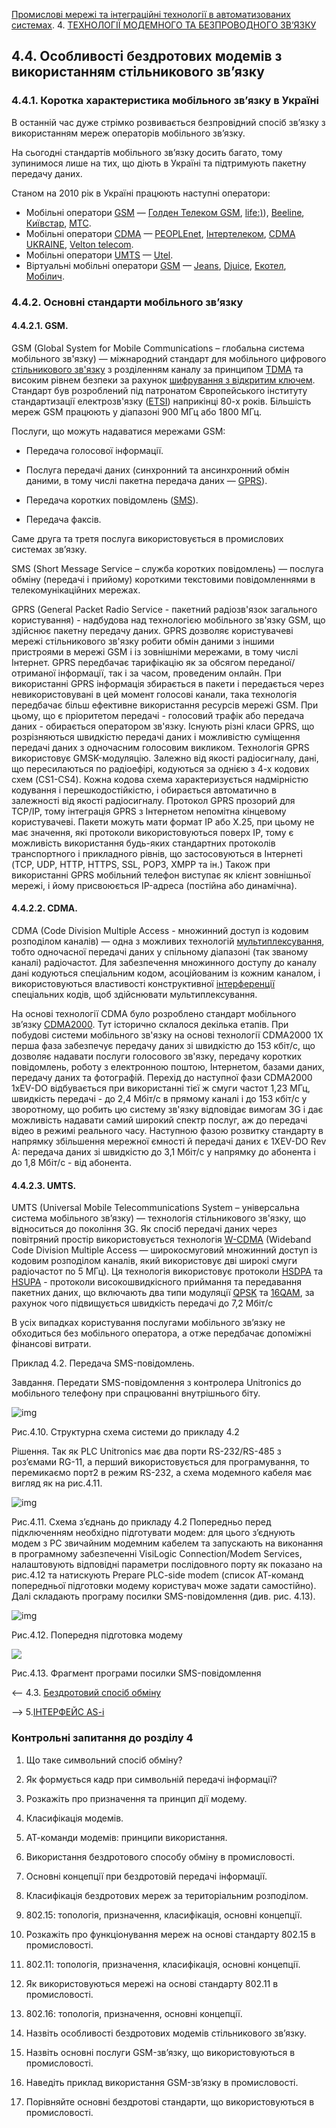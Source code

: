 [Промислові мережі та інтеграційні технології в автоматизованих системах](README.md). 4. [ТЕХНОЛОГІЇ МОДЕМНОГО ТА БЕЗПРОВОДНОГО ЗВ’ЯЗКУ](4.md)

## 4.4. Особливості бездротових модемів з використанням стільникового зв’язку

### 4.4.1. Коротка характеристика мобільного зв’язку в Україні

В останній час дуже стрімко розвивається безпровідний спосіб зв’язку з використанням мереж операторів мобільного зв’язку. 

На сьогодні стандартів мобільного зв’язку досить багато, тому зупинимося лише на тих, що діють в Україні та підтримують пакетну передачу даних.

Станом на 2010 рік в Україні працюють наступні оператори:

- Мобільні оператори [GSM](http://uk.wikipedia.org/wiki/GSM) — [Голден Телеком GSM](http://uk.wikipedia.org/w/index.php?title=Голден_Телеком_GSM&action=edit&redlink=1), [life:)](http://uk.wikipedia.org/wiki/Life:)), [Beeline](http://uk.wikipedia.org/wiki/Beeline), [Київстар](http://uk.wikipedia.org/wiki/Київстар), [МТС](http://uk.wikipedia.org/wiki/МТС).
- Мобільні оператори [CDMA](http://uk.wikipedia.org/wiki/CDMA) — [PEOPLEnet](http://uk.wikipedia.org/wiki/PEOPLEnet), [Інтертелеком](http://uk.wikipedia.org/wiki/Інтертелеком), [CDMA  UKRAINE](http://uk.wikipedia.org/wiki/CDMA_UKRAINE), [Velton telecom](http://uk.wikipedia.org/wiki/Velton_telecom).
- Мобільні оператори [UMTS](http://uk.wikipedia.org/wiki/UMTS) — [Utel](http://uk.wikipedia.org/wiki/Utel).
- Віртуальні мобільні оператори [GSM](http://uk.wikipedia.org/wiki/GSM) — [Jeans](http://uk.wikipedia.org/w/index.php?title=Jeans&action=edit&redlink=1), [Djuice](http://uk.wikipedia.org/w/index.php?title=Djuice&action=edit&redlink=1), [Екотел](http://uk.wikipedia.org/w/index.php?title=Екотел&action=edit&redlink=1), [Мобілич](http://uk.wikipedia.org/w/index.php?title=Мобілич&action=edit&redlink=1).

### 4.4.2. Основні стандарти мобільного зв’язку 

#### 4.4.2.1. GSM. 

GSM (Global System for Mobile Communications – глобальна система мобільного зв'язку) — міжнародний стандарт для мобільного цифрового [стільникового зв'язку](http://uk.wikipedia.org/wiki/Стільниковий_зв'язок) з розділенням каналу за принципом [TDMA](http://uk.wikipedia.org/wiki/TDMA) та високим рівнем безпеки за рахунок [шифрування з відкритим ключем](http://uk.wikipedia.org/wiki/Асиметричні_алгоритми_шифрування). Стандарт був розроблений під патронатом Європейського інституту стандартизації електрозв'язку ([ETSI](http://uk.wikipedia.org/wiki/ETSI)) наприкінці 80-х років. Більшість мереж GSM працюють у діапазоні 900 МГц або 1800 МГц.

Послуги, що можуть надаватися мережами GSM:

- Передача голосової інформації. 

- Послуга передачі даних (синхронний та ансинхронний обмін даними, в тому числі пакетна передача даних — [GPRS](http://uk.wikipedia.org/wiki/GPRS)). 

- Передача коротких повідомлень ([SMS](http://uk.wikipedia.org/wiki/SMS)). 

- Передача факсів.

Саме друга та третя послуга використовується в промислових системах зв’язку. 

SMS (Short Message Service – служба коротких повідомлень) — послуга обміну (передачі і прийому) короткими текстовими повідомленнями в телекомунікаційних мережах.

GPRS (General Packet Radio Service - пакетний радіозв'язок загального користування) - надбудова над технологією мобільного зв'язку GSM, що здійснює пакетну передачу даних. GPRS дозволяє користувачеві мережі стільникового зв'язку робити обмін даними з іншими пристроями в мережі GSM і із зовнішніми мережами, в тому числі Інтернет. GPRS передбачає тарифікацію як за обсягом переданої/отриманої інформації, так і за часом, проведеним онлайн. При використанні GPRS інформація збирається в пакети і передається через невикористовувані в цей момент голосові канали, така технологія передбачає більш ефективне використання ресурсів мережі GSM. При цьому, що є пріоритетом передачі - голосовий трафік або передача даних - обирається оператором зв'язку. Існують різні класи GPRS, що розрізняються швидкістю передачі даних і можливістю суміщення передачі даних з одночасним голосовим викликом. Технологія GPRS використовує GMSK-модуляцію. Залежно від якості радіосигналу, дані, що пересилаються по радіоефірі, кодуються за однією з 4-х кодових схем (CS1-CS4). Кожна кодова схема характеризується надмірністю кодування і перешкодостійкістю, і обирається автоматично в залежності від якості радіосигналу. Протокол GPRS прозорий для TCP/IP, тому інтеграція GPRS з Інтернетом непомітна кінцевому користувачеві. Пакети можуть мати формат IP або X.25, при цьому не має значення, які протоколи використовуються поверх IP, тому є можливість використання будь-яких стандартних протоколів транспортного і прикладного рівнів, що застосовуються в Інтернеті (TCP, UDP, HTTP, HTTPS, SSL, POP3, XMPP та ін.) Також при використанні GPRS мобільний телефон виступає як клієнт зовнішньої мережі, і йому присвоюється IP-адреса (постійна або динамічна).

#### 4.4.2.2. CDMA. 

CDMA (Code Division Multiple Access - множинний доступ із кодовим розподілом каналів) — одна з можливих технологій [мультиплексування](http://uk.wikipedia.org/w/index.php?title=Мультиплексування&action=edit&redlink=1), тобто одночасної передачі даних у спільному діапазоні (так званому каналі) радіочастот. Для забезпечення множинного доступу до каналу дані кодуються спеціальним кодом, асоційованим із кожним каналом, і використовуються властивості конструктивної [інтерференції](http://uk.wikipedia.org/wiki/Інтерференція) спеціальних кодів, щоб здійснювати мультиплексування. 

На основі технології CDMA було розроблено стандарт мобільного зв’язку [CDMA2000](http://uk.wikipedia.org/wiki/CDMA2000). Тут історично склалося декілька етапів. При побудові системи мобільного зв'язку на основі технології CDMA2000 1Х перша фаза забезпечує передачу даних зі швидкістю до 153 кбіт/с, що дозволяє надавати послуги голосового зв'язку, передачу коротких повідомлень, роботу з електронною поштою, Інтернетом, базами даних, передачу даних та фотографій. Перехід до наступної фази CDMA2000 1xEV-DO відбувається при використанні тієї ж смуги частот 1,23 МГц, швидкість передачі - до 2,4 Мбіт/с в прямому каналі і до 153 кбіт/с у зворотному, що робить цю систему зв'язку відповідає вимогам 3G і дає можливість надавати самий широкий спектр послуг, аж до передачі відео в режимі реального часу. Наступною фазою розвитку стандарту в напрямку збільшення мережної ємності й передачі даних є 1XEV-DO Rev A: передача даних зі швидкістю до 3,1 Мбіт/с у напрямку до абонента і до 1,8 Мбіт/с - від абонента.

#### 4.4.2.3. UMTS. 

UMTS (Universal Mobile Telecommunications System – універсальна система мобільного зв’язку) — технологія стільникового зв'язку, що відноситься до покоління 3G. Як спосіб передачі даних через повітряний простір використовується технологія [W-CDMA](http://ru.wikipedia.org/wiki/W-CDMA) (Wideband Code Division Multiple Access — широкосмуговий множинний доступ із кодовим розподілом каналів, який використовує дві широкі смуги радіочастот по 5 МГц). Ця технологія використовує протоколи [HSDPA](http://uk.wikipedia.org/wiki/HSDPA) та [HSUPA](http://uk.wikipedia.org/wiki/HSUPA) - протоколи високошвидкісного приймання та передавання пакетних даних, що включають два типи модуляції [QPSK](http://uk.wikipedia.org/wiki/QPSK) та [16QAM](http://uk.wikipedia.org/wiki/16QAM), за рахунок чого підвищується швидкість передачі до 7,2 Мбіт/с

В усіх випадках користування послугами мобільного зв’язку не обходиться без мобільного оператора, а отже передбачає допоміжні фінансові витрати.

Приклад 4.2. Передача SMS-повідомлень. 

Завдання. Передати SMS-повідомлення з контролера Unitronics до мобільного телефону при спрацюванні внутрішнього біту.

![img](media4/4_10.png)

Рис.4.10. Структурна схема системи до прикладу 4.2

Рішення. Так як PLC Unitronics має два порти RS-232/RS-485 з роз’ємами RG-11, а перший використовується для програмування, то перемикаємо порт2 в режим RS-232, а схема модемного кабеля має вигляд як на рис.4.11.

![img](media4/4_11.png)

Рис.4.11. Схема з’єднань до прикладу 4.2
Попередньо перед підключенням необхідно підготувати модем: для цього з’єднують модем з PC звичайним модемним кабелем та запускають на виконання в програмному забезпеченні VisiLogic Connection/Modem Services, налаштовують відповідні параметри послідовного порту як показано на рис.4.12 та натискують Prepare PLC-side modem (список АТ-команд попередньої підготовки модему користувач може задати самостійно). Далі складають програму посилки SMS-повідомлення (див. рис. 4.13).

![img](media4/4_12.png)

Рис.4.12. Попередня підготовка модему

![](media4/4_13.png)

Рис.4.13. Фрагмент програми посилки SMS-повідомлення



<-- 4.3. [Бездротовий спосіб обміну](4_3.md) 

--> 5.[ІНТЕРФЕЙС AS-i](5.md)



### Контрольні запитання до розділу 4

1. Що таке символьний спосіб обміну?

2) Як формується кадр при символьній передачі інформації?

3) Розкажіть про призначення та принцип дії модему.

4) Класифікація модемів.

5) АТ-команди модемів: принципи використання.

6) Використання бездротового способу обміну в промисловості.

7) Основні концепції при бездротовій передачі інформації.

8) Класифікація бездротових мереж за територіальним розподілом.

9) 802.15: топологія, призначення, класифікація, основні концепції.

10) Розкажіть про функціонування мереж на основі стандарту 802.15 в промисловості.

11) 802.11: топологія, призначення, класифікація, основні концепції.

12) Як використовуються мережі на основі стандарту 802.11 в промисловості.

13) 802.16: топологія, призначення, основні концепції.

14) Назвіть особливості бездротових модемів стільникового зв’язку.

15) Назвіть основні послуги GSM-зв’язку, що використовуються в промисловості.

16) Наведіть приклад використання GSM-зв’язку в промисловості.

17) Порівняйте основні бездротові стандарти, що використовуються в промисловості.

